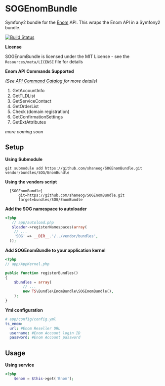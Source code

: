 # SOGEnomBundle
Symfony2 bundle for the [Enom](http://www.enom.com/resellers/api-reseller.aspx) API.
This wraps the Enom API in a Symfony2 bundle.

[![Build Status](https://secure.travis-ci.org/shaneog/SOGEnomBundle.png)](http://travis-ci.org/shaneog/SOGEnomBundle)

**License**

SOGEnomBundle is licensed under the MIT License - see the `Resources/meta/LICENSE` file for details

**Enom API Commands Supported**

*(See [API Command Catalog](http://www.enom.com/APICommandCatalog/index.htm) for more details)*

1. GetAccountInfo
2. GetTLDList
3. GetServiceContact
4. GetOrderList
5. Check (domain registration)
6. GetConfirmationSettings
7. GetExtAttributes

*more coming soon*


## Setup
**Using Submodule**

    git submodule add https://github.com/shaneog/SOGEnomBundle.git vendor/bundles/SOG/EnomBundle
**Using the vendors script**

      [SOGEnomBundle]
          git=https://github.com/shaneog/SOGEnomBundle.git
          target=bundles/SOG/EnomBundle
**Add the SOG namespace to autoloader**

``` php
<?php
   // app/autoload.php
   $loader->registerNamespaces(array(
    // ...
    'SOG' => __DIR__.'/../vendor/bundles',
  ));
```
**Add SOGEnomBundle to your application kernel**

``` php
<?php
// app/AppKernel.php

public function registerBundles()
{
    $bundles = array(
        // ...
        new TS\Bundle\EnomBundle\SOGEnomBundle(),
    );
}
```
**Yml configuration**

``` yml
# app/config/config.yml
ts_enom:
  url: #Enom Reseller URL
  username: #Enom Account login ID
  password: #Enom Account password
```
## Usage

**Using service**

``` php
<?php
    $enom = $this->get('Enom');
```